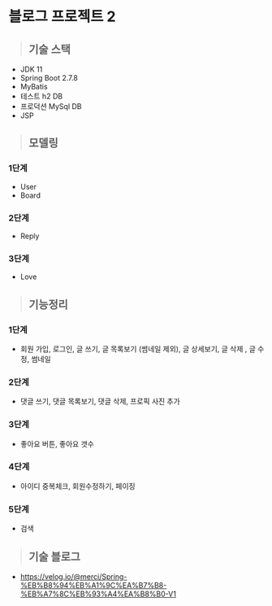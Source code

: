 # 블로그 프로젝트 2
> ## 기술 스택
- JDK 11
- Spring Boot 2.7.8
- MyBatis
- 테스트 h2 DB
- 프로덕션 MySql DB
- JSP

> ## 모델링
### 1단계
- User
- Board

### 2단계
- Reply

### 3단계
- Love

> ## 기능정리
### 1단계
- 회원 가입, 로그인, 글 쓰기, 글 목록보기 (썸네일 제외), 글 상세보기, 글 삭제 , 글 수정, 썸네일
### 2단계
- 댓글 쓰기, 댓글 목록보기, 댓글 삭제, 프로픽 사진 추가
### 3단계
- 좋아요 버튼, 좋아요 갯수
### 4단계
- 아이디 중복체크, 회원수정하기, 페이징
### 5단계
- 검색

> ## 기술 블로그
- https://velog.io/@merci/Spring-%EB%B8%94%EB%A1%9C%EA%B7%B8-%EB%A7%8C%EB%93%A4%EA%B8%B0-V1
